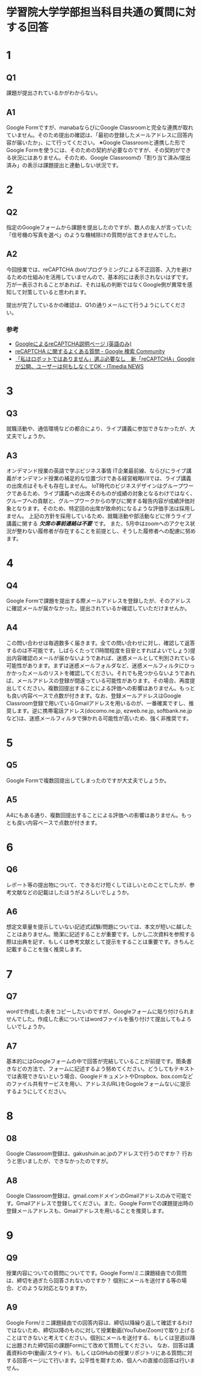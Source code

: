 # 学習院大学学部担当科目共通の質問に対する回答

# 1
## Q1
課題が提出されているかがわからない。
## A1
Google Formですが、manabaならびにGoogle Classroomと完全な連携が取れていません。そのため提出の確認は、「最初の登録したメールアドレスに回答内容が届いたか」、にて行ってください。
※Google Classroomと連携した形でGoogle Formを使うには、そのための契約が必要なのですが、その契約ができる状況にはありません。そのため、Google Classroomの「割り当て済み/提出済み」の表示は課題提出と連動しない状況です。

# 2
## Q2
指定のGoogleフォームから課題を提出したのですが、数人の友人が言っていた「信号機の写真を選べ」のような機械除けの質問が出てきませんでした。

## A2
今回授業では、reCAPTCHA (bot/プログラミングによる不正回答、入力を避けるための仕組み)を活用していませんので、基本的には表示されないはずです。万が一表示されることがあれば、それは私の判断ではなくGoogle側が異常を感知して対策していると思われます。

提出が完了しているかの確認は、Q1の通りメールにて行うようにしてください。

### 参考
- [GoogleによるreCAPTCHA説明ページ (英語のみ)](https://support.google.com/recaptcha/?hl=en)
- [reCAPTCHA に関するよくある質問 \- Google 検索 Community](https://support.google.com/websearch/thread/2145243?hl=ja)
- [「私はロボットではありません」選ぶ必要なし　新「reCAPTCHA」Googleが公開、ユーザーは何もしなくてOK \- ITmedia NEWS](https://www.itmedia.co.jp/news/articles/1810/30/news109.html)

# 3
## Q3
就職活動や、通信環境などの都合により、ライブ講義に参加できなかったが、大丈夫でしょうか。

## A3
オンデマンド授業の英語で学ぶビジネス事情 IT企業最前線、ならびにライブ講義がオンデマンド授業の補足的な位置づけである経営戦略I/IIでは、ライブ講義の出席点はそもそも存在しません。
IoT時代のビジネスデザインはグループワークであるため、ライブ講義への出席そのものが成績の対象となるわけではなく、グループへの貢献と、グループワークからの学びに関する報告内容が成績評価対象となります。そのため、特定回の出席が致命的になるような評価手法は採用しません。
上記の方針を採用しているため、就職活動や部活動などに伴うライブ講義に関する *__欠席の事前連絡は不要__* です。
また、5月中はzoomへのアクセス状況が整わない履修者が存在することを前提とし、そうした履修者への配慮に努めます。

# 4
## Q4
Google Formで課題を提出する際メールアドレスを登録したが、そのアドレスに確認メールが届かなかった。提出されているか確認していただけませんか。

## A4
この問い合わせは毎週数多く届きます。全ての問い合わせに対し、確認して返答するのは不可能です。しばらくたって(1時間程度を目安とすればよいでしょう)提出内容確認のメールが届かないようであれば、迷惑メールとして判別されている可能性があります。まずは迷惑メールフォルダなど、迷惑メールフィルタにひっかかったメールのリストを確認してください。それでも見つからないようであれば、メールアドレスの登録が間違っている可能性があります。その場合、再度提出してください。複数回提出することによる評価への影響はありません。もっとも良い内容ベースで点数が付きます。なお、登録メールアドレスはGoogle Classroom登録で用いているGmailアドレスを用いるのが、一番確実ですし、推奨します。逆に携帯電話アドレス(docomo.ne.jp, ezweb.ne.jp, softbank.ne.jpなど)は、迷惑メールフィルタで弾かれる可能性が高いため、強く非推奨です。

# 5
## Q5
Google Formで複数回提出してしまったのですが大丈夫でしょうか。

## A5
A4にもある通り、複数回提出することによる評価への影響はありません。もっとも良い内容ベースで点数が付きます。

# 6
## Q6
レポート等の提出物について、できるだけ短くしてほしいとのことでしたが、参考文献などの記載はしたほうがよろしいでしょうか。

## A6
想定文章量を提示していない記述式試験/問題については、本文が短いに越したことはありません。簡潔に記述することが重要です。しかし二次資料を参照する際は出典を記す、もしくは参考文献として提示をすることは重要です。きちんと記載することを強く推奨します。

# 7
## Q7 
wordで作成した表をコピーしたいのですが、Googleフォームに貼り付けられませんでした。作成した表についてはwordファイルを張り付けて提出してもよろしいでしょうか。

## A7
基本的にはGoogleフォームの中で回答が完結していることが前提です。箇条書きなどの方法で、フォームに記述するよう努めてください。どうしてもテキストでは表現できないという場合、GoogleドキュメントやDropbox、box.comなどのファイル共有サービスを用い、アドレス(URL)をGogoleフォームないに提示するようにしてください。

# 8
## 08
Google Classroom登録は、gakushuin.ac.jpのアドレスで行うのですか？ 行おうと思いましたが、できなかったのですが。

## A8
Google Classroom登録は、gmail.comドメインのGmailアドレスのみで可能です。Gmailアドレスで登録してください。また、Google Formでの課題提出時の登録メールアドレスも、Gmailアドレスを用いることを推奨します。

# 9
## Q9
授業内容についての質問についてです。Google Form/ミニ課題経由での質問は、締切を過ぎたら回答されないのですか？ 個別にメールを送付する等の場合、どのような対応となりますか。

## A9
Google Form/ミニ課題経由での回答内容は、締切以降繰り返して確認するわけではないため、締切以降のものに対して授業動画(YouTube/Zoom)で取り上げることはできないと考えてください。個別にメールを送付する、もしくは翌週以降に出題された締切前の課題Formにて改めて質問してください。
なお、回答は講義資料の中(動画/スライド)、もしくはGitHubの授業リポジトリにある質問に対する回答ページにて行います。公平性を期すため、個人への直接の回答は行いません。
